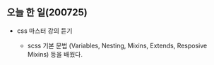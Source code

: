 ## 오늘 한 일(200725)

-   css 마스터 강의 듣기

    -   scss 기본 문법 (Variables, Nesting, Mixins, Extends, Resposive Mixins) 등을 배웠다.
